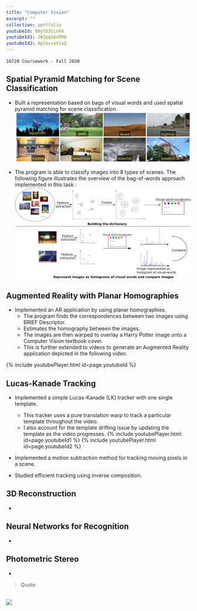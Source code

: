 ```yaml
---
title: "Computer Vision"
excerpt: ""
collection: portfolio
youtubeId: N9ytb3cLnX4
youtubeId1: JWJpqS6nR90
youtubeId2: AplkxzoV1uQ
---
```


`16720 Coursework - Fall 2020`

## Spatial Pyramid Matching for Scene Classification
* Built a representation based on bags of visual words and used spatial pyramid matching for scene classification.
<br/><img src='/images/cv_hw1_categories.png'>

* The program is able to classify images into 8 types of scenes. The following figure illustrates the overview of the bag-of-words approach implemented in this task :
<br/><img src='/images/cv_hw1_overview.png'>

## Augmented Reality with Planar Homographies
* Implemented an AR application by using planar homographies.
    * The program finds the correspondences between two images using BRIEF Descriptor.
    * Estimates the homography between the images.
    * The images are then warped to overlay a Harry Potter image onto a Computer Vision textbook cover.
    * This is further extended to videos to generate an Augmented Reality application depicted in the following video.

{% include youtubePlayer.html id=page.youtubeId %}

## Lucas-Kanade Tracking
* Implemented a simple Lucas-Kanade (LK) tracker with one single template.
    * This tracker uses a pure translation warp to track a particular template throughout the video.
    * I also account for the template drifting issue by updating the template as the video progresses.
{% include youtubePlayer.html id=page.youtubeId1 %}
{% include youtubePlayer.html id=page.youtubeId2 %}

* Implemented a motion subtraction method for tracking moving pixels in a scene.
* Studied efficient tracking using inverse composition.

## 3D Reconstruction
* 

## Neural Networks for Recognition
* 

## Photometric  Stereo
* 

> Quote

<br/><img src='/images/500x300.png'>